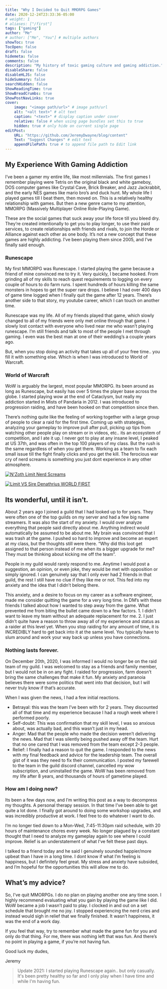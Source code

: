 ```yaml
---
title: "Why I Decided to Quit MMORPG Games"
date: 2020-12-24T23:33:36-05:00
# weight: 1
# aliases: ["/first"]
tags: ["gaming"]
author: "Me"
# author: ["Me", "You"] # multiple authors
showToc: true
TocOpen: false
draft: false
hidemeta: false
comments: false
description: "My history of toxic gaming culture and gaming addiction."
disableShare: false
disableHLJS: false
hideSummary: false
searchHidden: false
ShowReadingTime: true
ShowBreadCrumbs: true
ShowPostNavLinks: true
cover:
    image: "<image path/url>" # image path/url
    alt: "<alt text>" # alt text
    caption: "<text>" # display caption under cover
    relative: false # when using page bundles set this to true
    hidden: true # only hide on current single page
editPost:
    URL: "https://github.com/JeremyDwayne/blog/content"
    Text: "Suggest Changes" # edit text
    appendFilePath: true # to append file path to Edit link
---
```

## My Experience With Gaming Addiction
I’ve been a gamer my entire life, like most millennials. The first games I remember playing were Tetris on the original black and white gameboy, DOS computer games like Crystal Cave, Brick Breaker, and Jazz Jackrabbit, and the early NES games like mario bro’s and duck hunt. My whole life I played games till I beat them, then moved on. This is a relatively healthy relationship with games. But then a new genre came to my attention, MMORPG (Massively Multiplayer Online Role-Playing Game).

These are the social games that suck away your life force till you bleed dry. They’re created intentionally to get you to play longer, to use their paid services, to create relationships with friends and rivals, to join the Horde or Alliance against each other as one body. It’s not a new concept that these games are highly addicting. I’ve been playing them since 2005, and I’ve finally said enough.

### Runescape

My first MMORPG was Runescape. I started playing the game because a friend of mine convinced me to try it. Very quickly, I became hooked. From grinding all of my skills to reach quest requirements to logging on every couple of hours to do farm runs. I spent hundreds of hours killing the same monsters in hopes to get the super rare drops. I believe I had over 400 days of game time logged when I finally quit the game after 12 years. There’s another side to that story, my youtube career, which I can touch on another time.

Runescape was my life. All of my friends played that game, which slowly changed to all of my friends were only met online through that game. I slowly lost contact with everyone who lived near me who wasn’t playing runescape. I’m still friends and talk to most of the people I met through gaming. I even was the best man at one of their wedding’s a couple years ago.

But, when you stop doing an activity that takes up all of your free time.. you fill it with something else. Which is when I was introduced to World of Warcraft.


### World of Warcraft

WoW is arguably the largest, most popular MMORPG. Its been around as long as Runescape, but easily has over 5 times the player base across the globe. I started playing wow at the end of Cataclysm, but really my addiction started in Mists of Pandaria in 2012. I was introduced to progression raiding, and have been hooked on that competition since then.

There’s nothing quite like the feeling of working together with a large group of people to clear a raid for the first time. Coming up with strategies, analyzing your gameplay to improve pull after pull, picking up tips from watching other people play on stream or in videos, etc.. its an ecosystem of competition, and I ate it up. I never got to play at any insane level, I peaked at US 37th, and was often in the top 100 players of my class. But the rush is the same regardless of when you get there. Working as a team to fix each small issue till the fight finally clicks and you get the kill. The ferocious war cry of nerd screams is something you just dont experience in any other atmosphere.

[![N'Zoth Limit Nerd Screams](https://img.youtube.com/vi/FFnePWEub94/0.jpg)](https://www.youtube.com/watch?v=FFnePWEub94&t=317s)

[![Limit VS Sire Denathrius WORLD FIRST](https://img.youtube.com/vi/19tXeHJns1E/0.jpg)](https://www.youtube.com/watch?v=19tXeHJns1E&t=664s)

## Its wonderful, until it isn’t.

About 2 years ago I joined a guild that I had looked up to for years. They were often one of the top guilds on my server and had a few big name streamers. It was also the start of my anxiety. I would over analyze everything that people said directly about me. Anything indirect would automatically be assumed to be about me. My brain was convinced that I was trash at the game. I pushed so hard to improve and become an expert at my class, but the thoughts still were there. “Why did this loot get assigned to that person instead of me when its a bigger upgrade for me? They must be thinking about kicking me off the team”.

People in my guild would rarely respond to me. Anytime I would post a suggestion, an opinion, or even joke, they would be met with opposition or simply ignored. I can genuinely say that I only ever had 2 friends in that guild, the rest I still have no clue if they like me or not. This fed into my anxiety and the idea that I didn’t belong there.

This anxiety, and a desire to focus on my career as a software engineer, made me consider quitting the game for a very long time. In DM’s with these friends I talked about how I wanted to step away from the game. What prevented me from biting the bullet came down to a few factors. 1. I didn’t want to leave my team without an adequate replacement for me. 2. I just didn’t quite have a reason to throw away all of my experience and status as a raider at this level yet. When you stop raiding for any amount of time, it is INCREDIBLY hard to get back into it at the same level. You typically have to slum around and work your way back up unless you have connections.

### Nothing lasts forever.

On December 20th, 2020, I was informed I would no longer be on the raid team of my guild. I was welcomed to stay as a friends and family member, but I would not be in on any fight. I raided for progression, farm doesn’t bring the same challenges that make it fun. My anxiety and paranoia believes there were some politics that went into that decision, but I will never truly know if that’s accurate.

When I was given the news, I had a few initial reactions.

- Betrayal: this was the team I’ve been with for 2 years. They discounted all of that time and my experience because I had a rough week where I performed poorly.
- Self-doubt: This was confirmation that my skill level, I was so anxious about, was actually bad, and this wasn’t just in my head.
- Anger: Mad that the people who made the decision weren’t delivering the news. Mad that I was silently being pushed away off the team. Hurt that no one cared that I was removed from the team except 2-3 people.
- Relief: I finally had a reason to quit the game.
I responded to the news with my final feedback and advice for the leadership team. The overall gist of it was they need to fix their communication. I posted my farewell to the team in the guild discord channel, cancelled my wow subscription, and uninstalled the game. WoW has been removed from my life after 8 years, and thousands of hours of gametime played.

### How am I doing now?

Its been a few days now, and I’m writing this post as a way to decompress my thoughts. A personal therapy session. In that time I’ve been able to get quite a lot done. I finally got around to doing some workshop upgrades, and was incredibly productive at work. I feel free to do whatever I want to do.

I’m no longer tied down to a Mon-Wed, 7:45-11:30pm raid schedule, with 20 hours of maintenance chores every week. No longer plagued by a constant thought that I need to analyze my gameplay again to see where I could improve. Relief is an understatement of what I’ve felt these past days.

I talked to a friend today and he said I genuinely sounded happier/more upbeat than I have in a long time. I dont know if what I’m feeling is happiness, but I definitely feel great. My stress and anxiety have subsided, and I’m hopeful for the opportunities this will allow me to do.

## What’s my advice?

So, I’ve quit MMORPGs. I do no plan on playing another one any time soon. I highly recommend evaluating what you gain by playing the game like I did. WoW became a job I wasn’t paid to play. I clocked in and out on a set schedule that brought me no joy. I stopped experiencing the nerd cries and instead would sigh in relief that we finally finished. It wasn’t happiness, it was the end of a work day.

If you feel that way, try to remember what made the game fun for you and only do that thing. For me, there was nothing left that was fun. And there’s no point in playing a game, if you’re not having fun.

Good luck my dudes,

Jeremy

> Update 2021: I started playing Runescape again.. but only casually. It's been pretty healthy so far and I only play when I have time and while I'm having fun.
